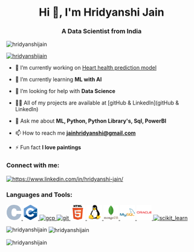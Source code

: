 <h1 align="center">Hi 👋, I'm Hridyanshi Jain</h1>
<h3 align="center">A Data Scientist from India</h3>

<p align="left"> <img src="https://komarev.com/ghpvc/?username=hridyanshijain&label=Profile%20views&color=0e75b6&style=flat" alt="hridyanshijain" /> </p>

<p align="left"> <a href="https://github.com/ryo-ma/github-profile-trophy"><img src="https://github-profile-trophy.vercel.app/?username=hridyanshijain" alt="hridyanshijain" /></a> </p>

- 🔭 I’m currently working on [Heart health prediction model](https://github.com/hridyanshijain/Heart-Failure-Prediction.git)

- 🌱 I’m currently learning **ML with AI**

- 🤝 I’m looking for help with **Data Science**

- 👨‍💻 All of my projects are available at [gitHub & LinkedIn](gitHub & LinkedIn)

- 💬 Ask me about **ML, Python, Python Library's, Sql, PowerBI**

- 📫 How to reach me **jainhridyanshi@gmail.com**

- ⚡ Fun fact **I love paintings**

<h3 align="left">Connect with me:</h3>
<p align="left">
<a href="https://linkedin.com/in/https://www.linkedin.com/in/hridyanshi-jain/" target="blank"><img align="center" src="https://raw.githubusercontent.com/rahuldkjain/github-profile-readme-generator/master/src/images/icons/Social/linked-in-alt.svg" alt="https://www.linkedin.com/in/hridyanshi-jain/" height="30" width="40" /></a>
</p>

<h3 align="left">Languages and Tools:</h3>
<p align="left"> <a href="https://www.cprogramming.com/" target="_blank" rel="noreferrer"> <img src="https://raw.githubusercontent.com/devicons/devicon/master/icons/c/c-original.svg" alt="c" width="40" height="40"/> </a> <a href="https://www.w3schools.com/cpp/" target="_blank" rel="noreferrer"> <img src="https://raw.githubusercontent.com/devicons/devicon/master/icons/cplusplus/cplusplus-original.svg" alt="cplusplus" width="40" height="40"/> </a> <a href="https://cloud.google.com" target="_blank" rel="noreferrer"> <img src="https://www.vectorlogo.zone/logos/google_cloud/google_cloud-icon.svg" alt="gcp" width="40" height="40"/> </a> <a href="https://git-scm.com/" target="_blank" rel="noreferrer"> <img src="https://www.vectorlogo.zone/logos/git-scm/git-scm-icon.svg" alt="git" width="40" height="40"/> </a> <a href="https://www.w3.org/html/" target="_blank" rel="noreferrer"> <img src="https://raw.githubusercontent.com/devicons/devicon/master/icons/html5/html5-original-wordmark.svg" alt="html5" width="40" height="40"/> </a> <a href="https://www.linux.org/" target="_blank" rel="noreferrer"> <img src="https://raw.githubusercontent.com/devicons/devicon/master/icons/linux/linux-original.svg" alt="linux" width="40" height="40"/> </a> <a href="https://www.mongodb.com/" target="_blank" rel="noreferrer"> <img src="https://raw.githubusercontent.com/devicons/devicon/master/icons/mongodb/mongodb-original-wordmark.svg" alt="mongodb" width="40" height="40"/> </a> <a href="https://www.mysql.com/" target="_blank" rel="noreferrer"> <img src="https://raw.githubusercontent.com/devicons/devicon/master/icons/mysql/mysql-original-wordmark.svg" alt="mysql" width="40" height="40"/> </a> <a href="https://www.oracle.com/" target="_blank" rel="noreferrer"> <img src="https://raw.githubusercontent.com/devicons/devicon/master/icons/oracle/oracle-original.svg" alt="oracle" width="40" height="40"/> </a> <a href="https://scikit-learn.org/" target="_blank" rel="noreferrer"> <img src="https://upload.wikimedia.org/wikipedia/commons/0/05/Scikit_learn_logo_small.svg" alt="scikit_learn" width="40" height="40"/> </a> </p>

<p><img align="left" src="https://github-readme-stats.vercel.app/api/top-langs?username=hridyanshijain&show_icons=true&locale=en&layout=compact" alt="hridyanshijain" /></p>

<p>&nbsp;<img align="center" src="https://github-readme-stats.vercel.app/api?username=hridyanshijain&show_icons=true&locale=en" alt="hridyanshijain" /></p>

<p><img align="center" src="https://github-readme-streak-stats.herokuapp.com/?user=hridyanshijain&" alt="hridyanshijain" /></p>
